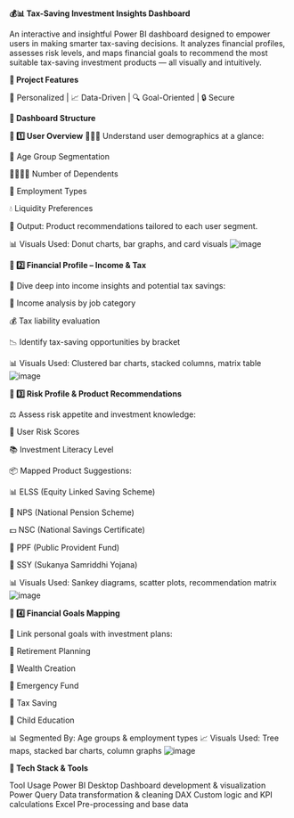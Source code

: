 **💰📊 Tax-Saving Investment Insights Dashboard**

An interactive and insightful Power BI dashboard designed to empower users in making smarter tax-saving decisions. It analyzes financial profiles, assesses risk levels, and maps financial goals to recommend the most suitable tax-saving investment products — all visually and intuitively.

**🌟 Project Features**

🧠 Personalized | 📈 Data-Driven | 🔍 Goal-Oriented | 🔒 Secure

**📂 Dashboard Structure**

**🔹 1️⃣ User Overview**
🧑‍🤝‍🧑 Understand user demographics at a glance:

👥 Age Group Segmentation

👨‍👩‍👧‍👦 Number of Dependents

💼 Employment Types

💧 Liquidity Preferences

🎯 Output: Product recommendations tailored to each user segment.

📊 Visuals Used: Donut charts, bar graphs, and card visuals
![image](https://github.com/user-attachments/assets/f7c45ea7-c450-40e1-950f-b61b54d4fe10)

**🔹 2️⃣ Financial Profile – Income & Tax**

💸 Dive deep into income insights and potential tax savings:

💼 Income analysis by job category

💰 Tax liability evaluation

📉 Identify tax-saving opportunities by bracket

📊 Visuals Used: Clustered bar charts, stacked columns, matrix table
![image](https://github.com/user-attachments/assets/3079aa4f-e573-4e25-996b-c1d7d5b0d3cc)

**🔹 3️⃣ Risk Profile & Product Recommendations**

⚖️ Assess risk appetite and investment knowledge:

🔢 User Risk Scores

📚 Investment Literacy Level

📦 Mapped Product Suggestions:

📊 ELSS (Equity Linked Saving Scheme)

🏦 NPS (National Pension Scheme)

💵 NSC (National Savings Certificate)

💸 PPF (Public Provident Fund)

👧 SSY (Sukanya Samriddhi Yojana)

📊 Visuals Used: Sankey diagrams, scatter plots, recommendation matrix
![image](https://github.com/user-attachments/assets/de99be3e-3de6-460e-a834-e9e18b4d8386)

**🔹 4️⃣ Financial Goals Mapping**

🎯 Link personal goals with investment plans:

👴 Retirement Planning

💼 Wealth Creation

🚨 Emergency Fund

🧾 Tax Saving

🧒 Child Education

📊 Segmented By: Age groups & employment types
📈 Visuals Used: Tree maps, stacked bar charts, column graphs
![image](https://github.com/user-attachments/assets/6c0a6048-5f9b-420e-a145-a07c08c4d8e9)


**🧰 Tech Stack & Tools**

Tool	Usage
Power BI Desktop	Dashboard development & visualization
Power Query	Data transformation & cleaning
DAX	Custom logic and KPI calculations
Excel	Pre-processing and base data


